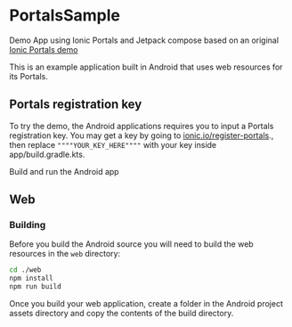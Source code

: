 # PortalsSample
Demo App using Ionic Portals and Jetpack compose based on an original [Ionic Portals demo](https://github.com/ionic-team/portals-ecommerce-demo)

This is an example application built in Android that uses web resources for its Portals.

## Portals registration key

To try the demo, the Android applications requires you to input a Portals registration key. You may get a key by going to [ionic.io/register-portals](https://ionic.io/register-portals)., then replace `""""YOUR_KEY_HERE""""` with your key inside app/build.gradle.kts.

Build and run the Android app

## Web
### Building

Before you build the Android source you will need to build the web resources in the `web` directory:
```bash
cd ./web
npm install
npm run build
```
Once you build your web application, create a folder in the Android project assets directory and copy the contents of the build directory.
